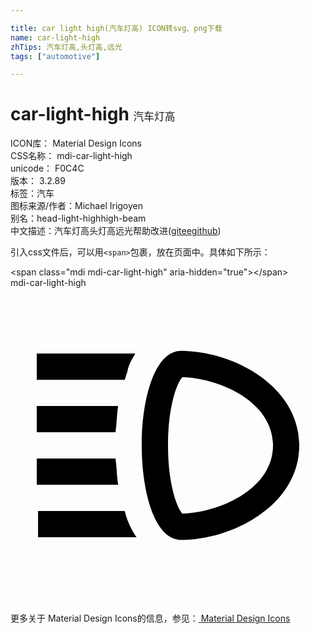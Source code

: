```yaml
---

title: car light high(汽车灯高) ICON转svg、png下载
name: car-light-high
zhTips: 汽车灯高,头灯高,远光
tags: ["automotive"]

---
```


# car-light-high  <small style="font-size: 60%;font-weight: 100">汽车灯高</small>


<div class="detail-page">
<p>
<span>
ICON库：
<span class="badge-secondary badge">Material Design Icons</span> 
</span>
<br/>
<span>
CSS名称：
<span class="badge-secondary badge">mdi-car-light-high</span> 
</span>
<br/>
<span>
unicode：
<span class="badge-secondary badge">F0C4C</span> 
<copy-btn content='F0C4C' btn-title=""></copy-btn>
<copy-btn :content='String.fromCodePoint(parseInt("F0C4C", 16))' btn-title="复制U"></copy-btn>
</span>
<br/>
<span>
版本：
<span class="badge-secondary badge">3.2.89</span> 
</span><br/><span>标签：<span class="badge-light badge"><router-link to="/tags/automotive.html">汽车</router-link></span></span>
<br/>
<span>图标来源/作者：<span class="badge-light badge">Michael Irigoyen</span></span> 
<br/>
<span>别名：<span class="badge-light badge">head-light-high</span><span class="badge-light badge">high-beam</span></span><br/><span class="zh-detail">中文描述：<span class="badge-primary badge">汽车灯高</span><span class="badge-primary badge">头灯高</span><span class="badge-primary badge">远光</span><span class="help-link"><span>帮助改进</span>(<a href="https://gitee.com/liuwave/icon-helper/edit/master/json/material/car-light-high.json" target="_blank" rel="noopener noreferrer">gitee</a><a href="https://github.com/liuwave/icon-helper/edit/master/json/material/car-light-high.json" target="_blank" rel="noopener noreferrer">github</a></span>)</span><br/>
</p>
</div>
<div class="alert alert-dark">
  <i class="mdi mdi-car-light-high mdi-48px"></i>
  <i class="mdi mdi-car-light-high mdi-36px"></i>
  <i class="mdi mdi-car-light-high mdi-24px"></i>
  <i class="mdi mdi-car-light-high mdi-18px"></i>
</div>
<div>
  <p>引入css文件后，可以用<code>&lt;span&gt;</code>包裹，放在页面中。具体如下所示：    
  </p>
  <div class="alert alert-primary" style="font-size: 14px">
    &lt;span class="mdi mdi-car-light-high" aria-hidden="true"&gt;&lt;/span&gt;
    <copy-btn content='<span class="mdi mdi-car-light-high" aria-hidden="true"></span>'></copy-btn>
  </div>
  <div class="alert alert-secondary">
    <i class="mdi mdi-car-light-high"
    style="font-size: 24px"
    aria-hidden="true"></i> mdi-car-light-high
    <copy-btn content="mdi-car-light-high" btn-title="复制图标名称"></copy-btn>
  </div>
</div>
<div id="svg" class="svg-wrap">
<svg xmlns="http://www.w3.org/2000/svg" viewBox="0 0 24 24"><path d="M13,4.8C9,4.8 9,19.2 13,19.2C17,19.2 22,16.5 22,12C22,7.5 17,4.8 13,4.8M13.1,17.2C12.7,16.8 12,15 12,12C12,9 12.7,7.2 13.1,6.8C16,6.9 20,8.7 20,12C20,15.3 16,17.1 13.1,17.2M2,5H9.5C9.3,5.4 9,5.8 8.9,6.4C8.8,6.6 8.8,6.8 8.7,7H2V5M8,11H2V9H8.2C8.1,9.6 8.1,10.3 8,11M8.7,17C8.9,17.8 9.2,18.4 9.6,19H2.1V17H8.7M8.2,15H2V13H8C8.1,13.7 8.1,14.4 8.2,15Z" /></svg>
</div>
<detail full-name='mdi-car-light-high'></detail>
    
<div><p>更多关于 Material Design Icons的信息，参见：<a target="_blank" href="https://iconhelper.cn/material.html"> Material Design Icons</a>
</p></div>
